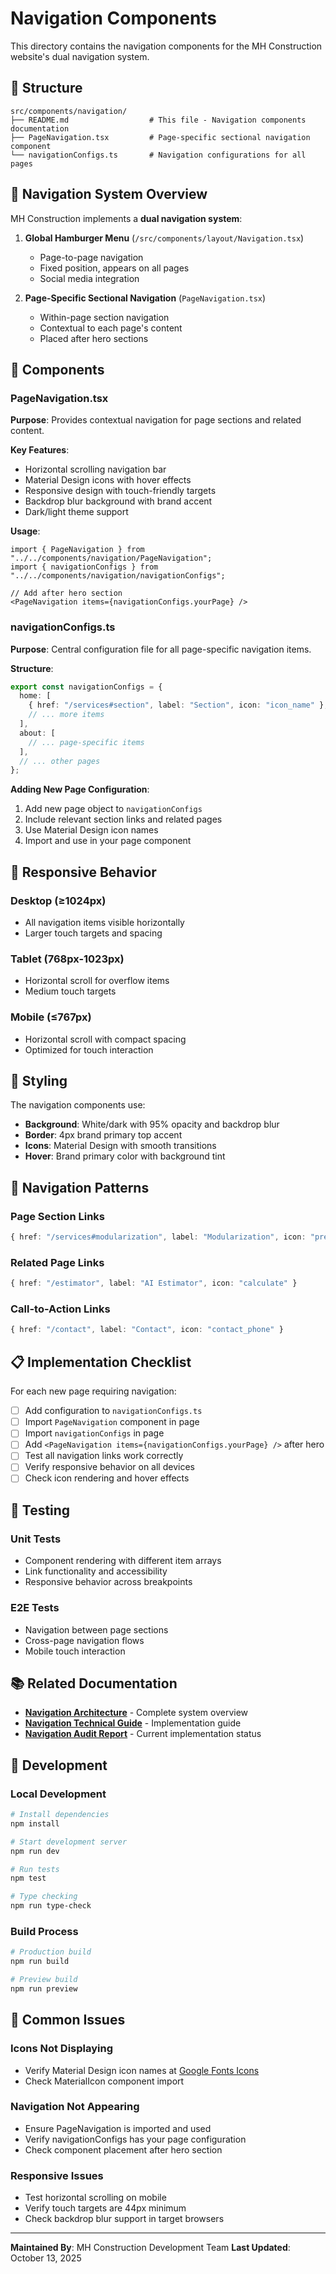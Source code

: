 # Navigation Components

This directory contains the navigation components for the MH Construction website's dual navigation system.

## 📁 Structure

```text
src/components/navigation/
├── README.md                  # This file - Navigation components documentation
├── PageNavigation.tsx         # Page-specific sectional navigation component
└── navigationConfigs.ts       # Navigation configurations for all pages
```

## 🧭 Navigation System Overview

MH Construction implements a **dual navigation system**:

1. **Global Hamburger Menu** (`/src/components/layout/Navigation.tsx`)
   - Page-to-page navigation
   - Fixed position, appears on all pages
   - Social media integration

2. **Page-Specific Sectional Navigation** (`PageNavigation.tsx`)
   - Within-page section navigation
   - Contextual to each page's content
   - Placed after hero sections

## 🔧 Components

### PageNavigation.tsx

**Purpose**: Provides contextual navigation for page sections and related content.

**Key Features**:

- Horizontal scrolling navigation bar
- Material Design icons with hover effects
- Responsive design with touch-friendly targets
- Backdrop blur background with brand accent
- Dark/light theme support

**Usage**:

```tsx
import { PageNavigation } from "../../components/navigation/PageNavigation";
import { navigationConfigs } from "../../components/navigation/navigationConfigs";

// Add after hero section
<PageNavigation items={navigationConfigs.yourPage} />
```

### navigationConfigs.ts

**Purpose**: Central configuration file for all page-specific navigation items.

**Structure**:

```typescript
export const navigationConfigs = {
  home: [
    { href: "/services#section", label: "Section", icon: "icon_name" },
    // ... more items
  ],
  about: [
    // ... page-specific items
  ],
  // ... other pages
};
```

**Adding New Page Configuration**:

1. Add new page object to `navigationConfigs`
2. Include relevant section links and related pages
3. Use Material Design icon names
4. Import and use in your page component

## 📱 Responsive Behavior

### Desktop (≥1024px)

- All navigation items visible horizontally
- Larger touch targets and spacing

### Tablet (768px-1023px)

- Horizontal scroll for overflow items
- Medium touch targets

### Mobile (≤767px)

- Horizontal scroll with compact spacing
- Optimized for touch interaction

## 🎨 Styling

The navigation components use:

- **Background**: White/dark with 95% opacity and backdrop blur
- **Border**: 4px brand primary top accent
- **Icons**: Material Design with smooth transitions
- **Hover**: Brand primary color with background tint

## 🔗 Navigation Patterns

### Page Section Links

```typescript
{ href: "/services#modularization", label: "Modularization", icon: "precision_manufacturing" }
```

### Related Page Links

```typescript
{ href: "/estimator", label: "AI Estimator", icon: "calculate" }
```

### Call-to-Action Links

```typescript
{ href: "/contact", label: "Contact", icon: "contact_phone" }
```

## 📋 Implementation Checklist

For each new page requiring navigation:

- [ ] Add configuration to `navigationConfigs.ts`
- [ ] Import `PageNavigation` component in page
- [ ] Import `navigationConfigs` in page
- [ ] Add `<PageNavigation items={navigationConfigs.yourPage} />` after hero
- [ ] Test all navigation links work correctly
- [ ] Verify responsive behavior on all devices
- [ ] Check icon rendering and hover effects

## 🧪 Testing

### Unit Tests

- Component rendering with different item arrays
- Link functionality and accessibility
- Responsive behavior across breakpoints

### E2E Tests

- Navigation between page sections
- Cross-page navigation flows
- Mobile touch interaction

## 📚 Related Documentation

- **[Navigation Architecture](../../docs/technical/NAVIGATION_ARCHITECTURE.md)** - Complete system
  overview
- **[Navigation Technical Guide](../../docs/technical/NAVIGATION_TECHNICAL_GUIDE.md)** -
  Implementation guide
- **[Navigation Audit Report](../../docs/technical/NAVIGATION_AUDIT_REPORT.md)** - Current
  implementation status

## 🔧 Development

### Local Development

```bash
# Install dependencies
npm install

# Start development server
npm run dev

# Run tests
npm test

# Type checking
npm run type-check
```

### Build Process

```bash
# Production build
npm run build

# Preview build
npm run preview
```

## 🚨 Common Issues

### Icons Not Displaying

- Verify Material Design icon names at [Google Fonts Icons](https://fonts.google.com/icons)
- Check MaterialIcon component import

### Navigation Not Appearing

- Ensure PageNavigation is imported and used
- Verify navigationConfigs has your page configuration
- Check component placement after hero section

### Responsive Issues

- Test horizontal scrolling on mobile
- Verify touch targets are 44px minimum
- Check backdrop blur support in target browsers

---

**Maintained By**: MH Construction Development Team
**Last Updated**: October 13, 2025
